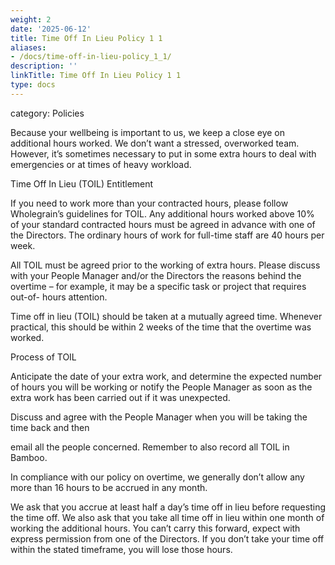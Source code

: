 ```yaml
---
weight: 2
date: '2025-06-12'
title: Time Off In Lieu Policy 1 1
aliases:
- /docs/time-off-in-lieu-policy_1_1/
description: ''
linkTitle: Time Off In Lieu Policy 1 1
type: docs
---
```


category: Policies

Because your wellbeing is important to us, we keep a close eye on additional hours worked. We don’t want a stressed, overworked team. However, it’s sometimes necessary to put in some extra hours to deal with emergencies or at times of heavy workload.

Time Off In Lieu (TOIL) Entitlement

If you need to work more than your contracted hours, please follow Wholegrain’s guidelines for TOIL. Any additional hours worked above 10% of your standard contracted hours must be agreed in advance with one of the Directors. The ordinary hours of work for full-time staff are 40 hours per week.

All TOIL must be agreed prior to the working of extra hours. Please discuss with your People Manager and/or the Directors the reasons behind the overtime – for example, it may be a specific task or project that requires out-of- hours attention.

Time off in lieu (TOIL) should be taken at a mutually agreed time. Whenever practical, this should be within 2 weeks of the time that the overtime was worked.

Process of TOIL

Anticipate the date of your extra work, and determine the expected number of hours you will be working or notify the People Manager as soon as the extra work has been carried out if it was unexpected.

Discuss and agree with the People Manager when you will be taking the time back and then

email all the people concerned. Remember to also record all TOIL in Bamboo.

In compliance with our policy on overtime, we generally don’t allow any more than 16 hours to be accrued in any month.

We ask that you accrue at least half a day’s time off in lieu before requesting the time off. We also ask that you take all time off in lieu within one month of working the additional hours. You can’t carry this forward, expect with express permission from one of the Directors. If you don’t take your time off within the stated timeframe, you will lose those hours.